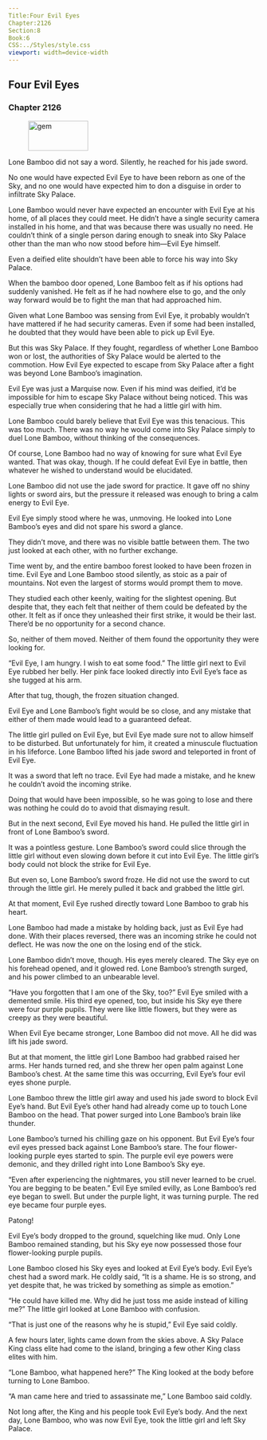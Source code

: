 ```yaml
---
Title:Four Evil Eyes 
Chapter:2126 
Section:8 
Book:6 
CSS:../Styles/style.css 
viewport: width=device-width
---
```

  
## Four Evil Eyes
### Chapter 2126
  
<figure>
	<img src="../Images/gem.gif" alt="gem" id="gem" width="120" height="60" />
</figure>
  

  
Lone Bamboo did not say a word. Silently, he reached for his jade sword.

No one would have expected Evil Eye to have been reborn as one of the Sky, and no one would have expected him to don a disguise in order to infiltrate Sky Palace.

Lone Bamboo would never have expected an encounter with Evil Eye at his home, of all places they could meet. He didn’t have a single security camera installed in his home, and that was because there was usually no need. He couldn’t think of a single person daring enough to sneak into Sky Palace other than the man who now stood before him—Evil Eye himself.

Even a deified elite shouldn’t have been able to force his way into Sky Palace.

When the bamboo door opened, Lone Bamboo felt as if his options had suddenly vanished. He felt as if he had nowhere else to go, and the only way forward would be to fight the man that had approached him.

Given what Lone Bamboo was sensing from Evil Eye, it probably wouldn’t have mattered if he had security cameras. Even if some had been installed, he doubted that they would have been able to pick up Evil Eye.

But this was Sky Palace. If they fought, regardless of whether Lone Bamboo won or lost, the authorities of Sky Palace would be alerted to the commotion. How Evil Eye expected to escape from Sky Palace after a fight was beyond Lone Bamboo’s imagination.

Evil Eye was just a Marquise now. Even if his mind was deified, it’d be impossible for him to escape Sky Palace without being noticed. This was especially true when considering that he had a little girl with him.

Lone Bamboo could barely believe that Evil Eye was this tenacious. This was too much. There was no way he would come into Sky Palace simply to duel Lone Bamboo, without thinking of the consequences.

Of course, Lone Bamboo had no way of knowing for sure what Evil Eye wanted. That was okay, though. If he could defeat Evil Eye in battle, then whatever he wished to understand would be elucidated.

Lone Bamboo did not use the jade sword for practice. It gave off no shiny lights or sword airs, but the pressure it released was enough to bring a calm energy to Evil Eye.

Evil Eye simply stood where he was, unmoving. He looked into Lone Bamboo’s eyes and did not spare his sword a glance.

They didn’t move, and there was no visible battle between them. The two just looked at each other, with no further exchange.

Time went by, and the entire bamboo forest looked to have been frozen in time. Evil Eye and Lone Bamboo stood silently, as stoic as a pair of mountains. Not even the largest of storms would prompt them to move.

They studied each other keenly, waiting for the slightest opening. But despite that, they each felt that neither of them could be defeated by the other. It felt as if once they unleashed their first strike, it would be their last. There’d be no opportunity for a second chance.

So, neither of them moved. Neither of them found the opportunity they were looking for.

“Evil Eye, I am hungry. I wish to eat some food.” The little girl next to Evil Eye rubbed her belly. Her pink face looked directly into Evil Eye’s face as she tugged at his arm.

After that tug, though, the frozen situation changed.

Evil Eye and Lone Bamboo’s fight would be so close, and any mistake that either of them made would lead to a guaranteed defeat.

The little girl pulled on Evil Eye, but Evil Eye made sure not to allow himself to be disturbed. But unfortunately for him, it created a minuscule fluctuation in his lifeforce. Lone Bamboo lifted his jade sword and teleported in front of Evil Eye.

It was a sword that left no trace. Evil Eye had made a mistake, and he knew he couldn’t avoid the incoming strike.

Doing that would have been impossible, so he was going to lose and there was nothing he could do to avoid that dismaying result.

But in the next second, Evil Eye moved his hand. He pulled the little girl in front of Lone Bamboo’s sword.

It was a pointless gesture. Lone Bamboo’s sword could slice through the little girl without even slowing down before it cut into Evil Eye. The little girl’s body could not block the strike for Evil Eye.

But even so, Lone Bamboo’s sword froze. He did not use the sword to cut through the little girl. He merely pulled it back and grabbed the little girl.

At that moment, Evil Eye rushed directly toward Lone Bamboo to grab his heart.

Lone Bamboo had made a mistake by holding back, just as Evil Eye had done. With their places reversed, there was an incoming strike he could not deflect. He was now the one on the losing end of the stick.

Lone Bamboo didn’t move, though. His eyes merely cleared. The Sky eye on his forehead opened, and it glowed red. Lone Bamboo’s strength surged, and his power climbed to an unbearable level.

“Have you forgotten that I am one of the Sky, too?” Evil Eye smiled with a demented smile. His third eye opened, too, but inside his Sky eye there were four purple pupils. They were like little flowers, but they were as creepy as they were beautiful.

When Evil Eye became stronger, Lone Bamboo did not move. All he did was lift his jade sword.

But at that moment, the little girl Lone Bamboo had grabbed raised her arms. Her hands turned red, and she threw her open palm against Lone Bamboo’s chest. At the same time this was occurring, Evil Eye’s four evil eyes shone purple.

Lone Bamboo threw the little girl away and used his jade sword to block Evil Eye’s hand. But Evil Eye’s other hand had already come up to touch Lone Bamboo on the head. That power surged into Lone Bamboo’s brain like thunder.

Lone Bamboo’s turned his chilling gaze on his opponent. But Evil Eye’s four evil eyes pressed back against Lone Bamboo’s stare. The four flower-looking purple eyes started to spin. The purple evil eye powers were demonic, and they drilled right into Lone Bamboo’s Sky eye.

“Even after experiencing the nightmares, you still never learned to be cruel. You are begging to be beaten.” Evil Eye smiled evilly, as Lone Bamboo’s red eye began to swell. But under the purple light, it was turning purple. The red eye became four purple eyes.

Patong!

Evil Eye’s body dropped to the ground, squelching like mud. Only Lone Bamboo remained standing, but his Sky eye now possessed those four flower-looking purple pupils.

Lone Bamboo closed his Sky eyes and looked at Evil Eye’s body. Evil Eye’s chest had a sword mark. He coldly said, “It is a shame. He is so strong, and yet despite that, he was tricked by something as simple as emotion.”

“He could have killed me. Why did he just toss me aside instead of killing me?” The little girl looked at Lone Bamboo with confusion.

“That is just one of the reasons why he is stupid,” Evil Eye said coldly.

A few hours later, lights came down from the skies above. A Sky Palace King class elite had come to the island, bringing a few other King class elites with him.

“Lone Bamboo, what happened here?” The King looked at the body before turning to Lone Bamboo.

“A man came here and tried to assassinate me,” Lone Bamboo said coldly.

Not long after, the King and his people took Evil Eye’s body. And the next day, Lone Bamboo, who was now Evil Eye, took the little girl and left Sky Palace.